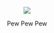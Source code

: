 </p>    
    <p align="center">
  <img src="https://discord.c99.nl/widget/theme-4/247075046659457024.png" />
</p>
<p align="center">
  Pew
        Pew
  Pew
<p align="center">
